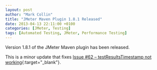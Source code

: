 ```yaml
---
layout: post
author: "Mark Collin"
title: "JMeter Maven Plugin 1.8.1 Released"
date: 2013-04-13 22:11:00 +0100
categories: [JMeter, Testing] 
tags: [Automated Testing, JMeter, Performance Testing]
---
```

Version 1.8.1 of the JMeter Maven plugin has been released.

This is a minor update that fixes [Issue #62 – testResultsTimestamp not working](https://github.com/Ronnie76er/jmeter-maven-plugin/issues/62){:target="_blank"}.
